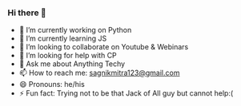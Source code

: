 ### Hi there 👋

<!--
**sagnikmitra/sagnikmitra** is a ✨ _special_ ✨ repository because its `README.md` (this file) appears on your GitHub profile.

Here are some ideas to get you started:
-->
- 🔭 I’m currently working on Python
- 🌱 I’m currently learning JS
- 👯 I’m looking to collaborate on Youtube & Webinars
- 🤔 I’m looking for help with CP
- 💬 Ask me about Anything Techy
- 📫 How to reach me: sagnikmitra123@gmail.com
- 😄 Pronouns: he/his
- ⚡ Fun fact: Trying not to be that Jack of All guy but cannot help:(


